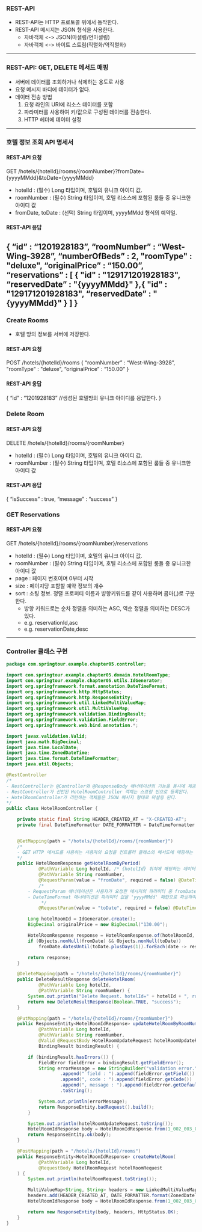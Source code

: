 ### REST-API
- REST-API는 HTTP 프로토콜 위에서 동작한다.
- REST-API 메시지는 JSON 형식을 사용한다.
    - 자바객체 <-> JSON(마셜링/언마셜링)
    - 자바객체 <-> 바이트 스트림(직렬화/역직렬화)
---
### REST-API: GET, DELETE 메서드 매핑
- 서버에 데이터를 조회하거나 삭제하는 용도로 사용
- 요청 메시지 바디에 데이터가 없다.
- 데이터 전송 방법
    1. 요청 라인의 URI에 리소스 데이터를 포함
    2. 파라미터를 사용하여 키/값으로 구성된 데이터를 전송한다.
    3. HTTP 헤더에 데이터 설정
---
### 호텔 정보 조회 API 명세서
#### REST-API 요청
GET /hotels/{hotelId}/rooms/{roomNumber}?fromDate={yyyyMMdd}&toDate={yyyyMMdd}

- hotelId : (필수) Long 타입이며, 호텔의 유니크 아이디 값.
- roomNumber : (필수) String 타입이며, 호텔 리소스에 포함된 룸들 중 유니크한 아이디 값
- fromDate, toDate : (선택) String 타입이며, yyyyMMdd 형식의 예약일.

#### REST-API 응답
{ “id” : “1201928183”, “roomNumber” : “West-Wing-3928”, “numberOfBeds” : 2, "roomType" : "deluxe", “originalPrice” : “150.00”, “reservations” : [ { "id" : "129171201928183", “reservedDate” : "{yyyyMMdd}" },{ "id" : "129171201928183", “reservedDate” : "{yyyyMMdd}" } ] }
---
### Create Rooms
- 호텔 방의 정보를 서버에 저장한다.

#### REST-API 요청
POST /hotels/{hotelId}/rooms
{ “roomNumber” : “West-Wing-3928”, "roomType" : "deluxe", “originalPrice” : “150.00” }

#### REST-API 응답
{ “id” : “1201928183” //생성된 호텔방의 유니크 아이디를 응답한다. }

### Delete Room
#### REST-API 요청
DELETE /hotels/{hotelId}/rooms/{roomNumber}

- hotelId : (필수) Long 타입이며, 호텔의 유니크 아이디 값.
- roomNumber : (필수) String 타입이며, 호텔 리소스에 포함된 룸들 중 유니크한 아이디 값

#### REST-API 응답
{ “isSuccess” : true, “message” : “success” }

### GET Reservations
#### REST-API 요청

GET /hotels/{hotelId}/rooms/{roomNumber}/reservations

- hotelId : (필수) Long 타입이며, 호텔의 유니크 아이디 값.
- roomNumber : (필수) String 타입이며, 호텔 리소스에 포함된 룸들 중 유니크한 아이디 값
- page : 페이지 번호이며 0부터 시작
- size : 페이지당 포함할 예약 정보의 개수
- sort : 소팅 정보. 정렬 프로퍼티 이름과 뱡향키워드를 같이 사용하며 콤마(,)로 구분한다.
    - 방향 키워드로는 순차 정렬을 의미하는 ASC, 역순 정렬을 의미하는 DESC가 있다.
    - e.g. reservationId,asc
    - e.g. reservationDate,desc
---

### Controller 클래스 구현
~~~java
package com.springtour.example.chapter05.controller;

import com.springtour.example.chapter05.domain.HotelRoomType;
import com.springtour.example.chapter05.utils.IdGenerator;
import org.springframework.format.annotation.DateTimeFormat;
import org.springframework.http.HttpStatus;
import org.springframework.http.ResponseEntity;
import org.springframework.util.LinkedMultiValueMap;
import org.springframework.util.MultiValueMap;
import org.springframework.validation.BindingResult;
import org.springframework.validation.FieldError;
import org.springframework.web.bind.annotation.*;

import javax.validation.Valid;
import java.math.BigDecimal;
import java.time.LocalDate;
import java.time.ZonedDateTime;
import java.time.format.DateTimeFormatter;
import java.util.Objects;

@RestController
/*
- RestController는 @Controller와 @ResponseBody 애너테이션의 기능을 동시에 제공
- RestController가 선언된 HotelRoomController 객체는 스프링 빈으로 등록된다.
- HotelRoomController가 리턴하는 객체들은 JSON 메시지 형태로 마셜링 된다.
*/
public class HotelRoomController {

    private static final String HEADER_CREATED_AT = "X-CREATED-AT";
    private final DateTimeFormatter DATE_FORMATTER = DateTimeFormatter.ofPattern("yyyy-MM-dd'T'HH:mm:ssXXX");


    @GetMapping(path = "/hotels/{hotelId}/rooms/{roomNumber}")
    /*
	- GET HTTP 메서드를 사용하는 사용자의 요청을 컨트롤러 클래스의 메서드에 매핑하는 기능을 제공
    */
    public HotelRoomResponse getHotelRoomByPeriod(
            @PathVariable Long hotelId, /* {hotelId} 위치에 해당하는 데이터를 Long 타입의 hotelId 인자로 전달하는 애너테이션 */
            @PathVariable String roomNumber,
            @RequestParam(value = "fromDate", required = false) @DateTimeFormat(pattern = "yyyyMMdd") LocalDate fromDate,
            /*
		- RequestParam 애너테이션은 사용자가 요청한 메시지의 파라미터 중 fromDate 이름과 매칭되는 값을 LocalDate fromDate 인자로 전달한다.
		- DateTimeFormat 애너테이션은 파라미터 값을 'yyyyMMdd' 패턴으로 파싱하여 LocalDate 객체로 변환하는 역할을 수행.
             */ 
            @RequestParam(value = "toDate", required = false) @DateTimeFormat(pattern = "yyyyMMdd") LocalDate toDate) {

        Long hotelRoomId = IdGenerator.create();
        BigDecimal originalPrice = new BigDecimal("130.00");

        HotelRoomResponse response = HotelRoomResponse.of(hotelRoomId, roomNumber, HotelRoomType.DOUBLE, originalPrice);
        if (Objects.nonNull(fromDate) && Objects.nonNull(toDate))
            fromDate.datesUntil(toDate.plusDays(1)).forEach(date -> response.reservedAt(date));

        return response;
    }

    @DeleteMapping(path = "/hotels/{hotelId}/rooms/{roomNumber}")
    public DeleteResultResponse deleteHotelRoom(
            @PathVariable Long hotelId,
            @PathVariable String roomNumber) {
        System.out.println("Delete Request. hotelId=" + hotelId + ", roomNumber=" + roomNumber);
        return new DeleteResultResponse(Boolean.TRUE, "success");
    }

    @PutMapping(path = "/hotels/{hotelId}/rooms/{roomNumber}")
    public ResponseEntity<HotelRoomIdResponse> updateHotelRoomByRoomNumber(
            @PathVariable Long hotelId,
            @PathVariable String roomNumber,
            @Valid @RequestBody HotelRoomUpdateRequest hotelRoomUpdateRequest,
            BindingResult bindingResult) {

        if (bindingResult.hasErrors()) {
            FieldError fieldError = bindingResult.getFieldError();
            String errorMessage = new StringBuilder("validation error.")
                    .append(" field : ").append(fieldError.getField())
                    .append(", code : ").append(fieldError.getCode())
                    .append(", message : ").append(fieldError.getDefaultMessage())
                    .toString();

            System.out.println(errorMessage);
            return ResponseEntity.badRequest().build();
        }

        System.out.println(hotelRoomUpdateRequest.toString());
        HotelRoomIdResponse body = HotelRoomIdResponse.from(1_002_003_004L);
        return ResponseEntity.ok(body);
    }

    @PostMapping(path = "/hotels/{hotelId}/rooms")
    public ResponseEntity<HotelRoomIdResponse> createHotelRoom(
            @PathVariable Long hotelId,
            @RequestBody HotelRoomRequest hotelRoomRequest
    ) {
        System.out.println(hotelRoomRequest.toString());

        MultiValueMap<String, String> headers = new LinkedMultiValueMap<>();
        headers.add(HEADER_CREATED_AT, DATE_FORMATTER.format(ZonedDateTime.now()));
        HotelRoomIdResponse body = HotelRoomIdResponse.from(1_002_003_004L);

        return new ResponseEntity(body, headers, HttpStatus.OK);
    }
}
~~~
